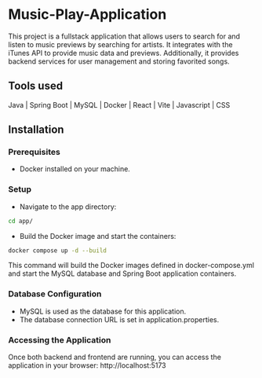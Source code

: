 # Music-Play-Application
This project is a fullstack application that allows users to search for and listen to music previews by searching for artists. It integrates with the iTunes API to provide music data and previews. Additionally, it provides backend services for user management and storing favorited songs.

## Tools used
Java | Spring Boot | MySQL | Docker | React | Vite | Javascript | CSS 

## Installation
### Prerequisites
- Docker installed on your machine.
### Setup
- Navigate to the app directory:
```bash
cd app/
```  
- Build the Docker image and start the containers:
```bash
docker compose up -d --build
```
This command will build the Docker images defined in docker-compose.yml and start the MySQL database and Spring Boot application containers.

### Database Configuration
- MySQL is used as the database for this application.
- The database connection URL is set in application.properties.

### Accessing the Application
Once both backend and frontend are running, you can access the application in your browser: http://localhost:5173
